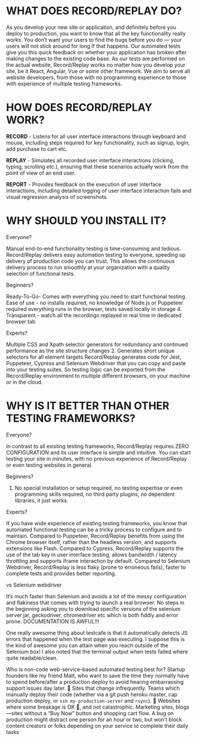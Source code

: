 # WHAT DOES RECORD/REPLAY DO?

As you develop your new site or application, and definitely before you deploy to production, you want to know that all the key functionality really works.
You don’t want your users to find the bugs before you do — your users will not stick around for long if that happens.
Our automated tests give you this quick feedback on whether your application has broken after making changes to the existing code base. 
As our tests are performed on the actual website, Record/Replay works no matter how you develop your site, be it React, Angular, Vue or some other framework.
We aim to serve all website developers, from those with no programming experience to those with experience of multiple testing frameworks. 

# HOW DOES RECORD/REPLAY WORK? 

__RECORD__ - Listens for all user interface interactions through keyboard and mouse, including steps required for key functionality, such as signup, login, add purchase to cart etc.

__REPLAY__ - Simulates all recorded user interface interactions (clicking, typing, scrolling etc.), ensuring that these scenarios actually work from the point of view of an end user.

__REPORT__ - Provides feedback on the execution of user interface interactions, including detailed logging of user interface interaction fails and visual regression analysis of screenshots.

# WHY SHOULD YOU INSTALL IT?

Everyone?

Manual end-to-end functionality testing is time-consuming and tedious. 
Record/Replay delivers easy automation testing to everyone, speeding up delivery of production code you can trust.
This allows the continuous delivery process to run smoothly at your organization with a quality selection of functional tests.

Beginners?

Ready-To-Go- Comes with everything you need to start functional testing.
Ease of use - no installs required, no knowledge of Node.js or Puppeteer required everything runs in the browser, tests saved locally in storage
4. Transparent - watch all the recordings replayed in real time in dedicated browser tab

Experts?

Multiple CSS and Xpath selector generators for redundancy and continued performance as the site structure changes
2. Generates short unique selectors for all element targets
Record/Replay generates code for Jest, Puppeteer, Cypress and Selenium Webdriver that you can copy and paste into your testing suites.
So testing logic can be exported from the Record/Replay environment to multiple different browsers, on your machine or in the cloud.

# WHY IS IT BETTER THAN OTHER TESTING FRAMEWORKS?

Everyone?

In contrast to all existing testing frameworks, Record/Replay requires ZERO CONFIGURATION and its user interface is simple and intuitive.
You can start testing your site in minutes, with no previous experience of Record/Replay or even testing websites in general.

Beginners?

1. No special installation or setup required, no testing expertise or even programming skills required, no third party plugins, no dependent libraries, it just works.

Experts?

If you have wide experience of existing testing frameworks, you know that automated functional testing can be a tricky process to configure and to maintain. 
Compared to Puppeteer, Record/Replay benefits from using the Chrome browser itself, rather than the headless version, and supports extensions like Flash.
Compared to Cypress, Record/Replay supports the use of the tab key in user interface testing, allows bandwidth / latency throttling and supports iframe interaction by default.
Compared to Selenium Webdriver, Record/Replay is less flaky (prone to erroneous fails), faster to complete tests and provides better reporting.








vs Selenium webdriver



It’s much faster than Selenium and avoids a lot of the messy configuration and flakiness that comes with trying to launch a real browser. 
No steps in the beginning asking you to download specific versions of the selenium server jar, geckodriver, chromedriver etc which is both fiddly and error prone. 
DOCUMENTATION IS AWFUL!!!

One really awesome thing about testcafe is that it automatically detects JS errors that happened when the test page was executing. I suppose this is the kind of awesome you can 
attain when you reach outside of the Selenium box! I also noted that the terminal output when tests failed where quite readable/clean.


Who is non-code web-service-based automated testing best for?
Startup founders like my friend Matt, who want to save the time they normally have to spend before/after a production deploy to avoid hearing embarrassing support issues day later. 🙇
Sites that change infrequently. Teams which manually deploy their code (whether via a git push heroku master, cap production deploy, or `ssh my-production-server` and `rsync`). 💪
Websites where some breakage is OK 💁, and not catastrophic. Marketing sites, blogs—sites without a “Buy Now” button and shopping cart flow. A bug on production 
might distract one person for an hour or two, but won’t block content creators or folks depending on your service to complete their daily tasks